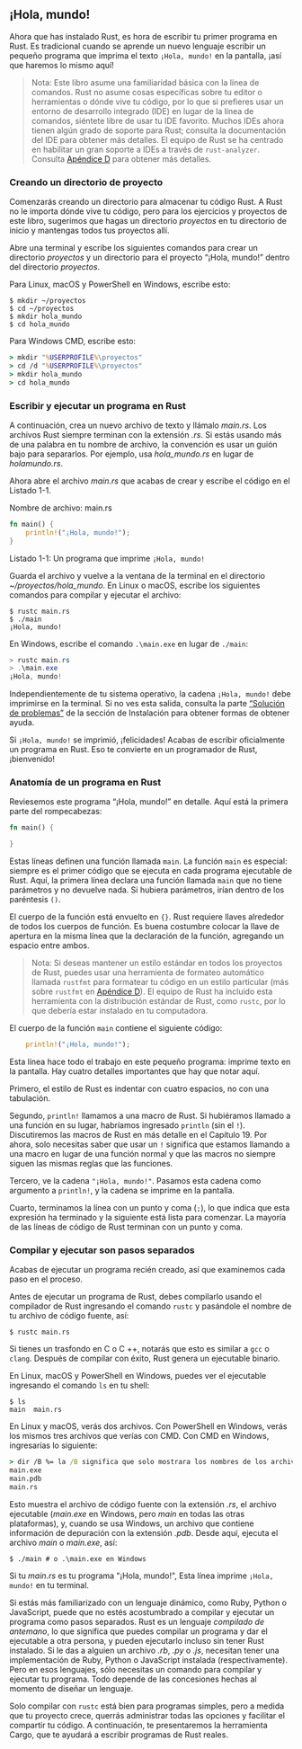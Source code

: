 ## ¡Hola, mundo!

Ahora que has instalado Rust, es hora de escribir tu primer programa en Rust.
Es tradicional cuando se aprende un nuevo lenguaje escribir un pequeño programa
que imprima el texto `¡Hola, mundo!` en la pantalla, ¡así que haremos lo mismo
aquí!

> Nota: Este libro asume una familiaridad básica con la línea de comandos. Rust
> no asume cosas específicas sobre tu editor o herramientas o dónde vive tu
> código, por lo que si prefieres usar un entorno de desarrollo integrado (IDE)
> en lugar de la línea de comandos, siéntete libre de usar tu IDE favorito. 
> Muchos IDEs ahora tienen algún grado de soporte para Rust; consulta la
> documentación del IDE para obtener más detalles. El equipo de Rust se ha
> centrado en habilitar un gran soporte a IDEs a través de `rust-analyzer`.
> Consulta [Apéndice D][devtools]<!-- ignore --> para obtener más detalles.

### Creando un directorio de proyecto

Comenzarás creando un directorio para almacenar tu código Rust. A Rust no le
importa dónde vive tu código, pero para los ejercicios y proyectos de este libro,
sugerimos que hagas un directorio *proyectos* en tu directorio de inicio y
mantengas todos tus proyectos allí.

Abre una terminal y escribe los siguientes comandos para crear un directorio
*proyectos* y un directorio para el proyecto “¡Hola, mundo!” dentro del
directorio *proyectos*.

Para Linux, macOS y PowerShell en Windows, escribe esto:

```console
$ mkdir ~/proyectos
$ cd ~/proyectos
$ mkdir hola_mundo
$ cd hola_mundo
```

Para Windows CMD, escribe esto:

```cmd
> mkdir "%USERPROFILE%\proyectos"
> cd /d "%USERPROFILE%\proyectos"
> mkdir hola_mundo
> cd hola_mundo
```

### Escribir y ejecutar un programa en Rust

A continuación, crea un nuevo archivo de texto y llámalo *main.rs*. Los archivos
Rust siempre terminan con la extensión *.rs*. Si estás usando más de una palabra
en tu nombre de archivo, la convención es usar un guión bajo para separarlos.
Por ejemplo, usa *hola_mundo.rs* en lugar de *holamundo.rs*.

Ahora abre el archivo *main.rs* que acabas de crear y escribe el código en el
Listado 1-1.

<span class="filename">Nombre de archivo: main.rs</span>

```rust
fn main() {
    println!("¡Hola, mundo!");
}
```

<span class="caption">Listado 1-1: Un programa que imprime `¡Hola, mundo!`</span>

Guarda el archivo y vuelve a la ventana de la terminal en el directorio
*~/proyectos/hola_mundo*. En Linux o macOS, escribe los siguientes comandos para
compilar y ejecutar el archivo:

```console
$ rustc main.rs
$ ./main
¡Hola, mundo!
```

En Windows, escribe el comando `.\main.exe` en lugar de `./main`:

```powershell
> rustc main.rs
> .\main.exe
¡Hola, mundo!
```

Independientemente de tu sistema operativo, la cadena `¡Hola, mundo!` debe
imprimirse en la terminal. Si no ves esta salida, consulta la parte
[“Solución de problemas”][troubleshooting]<!-- ignore --> de la sección de
Instalación para obtener formas de obtener ayuda.

Si `¡Hola, mundo!` se imprimió, ¡felicidades! Acabas de escribir oficialmente un
programa en Rust. Eso te convierte en un programador de Rust, ¡bienvenido!

### Anatomía de un programa en Rust

Reviesemos este programa “¡Hola, mundo!” en detalle. Aquí está la primera
parte del rompecabezas:

```rust
fn main() {

}
```

Estas líneas definen una función llamada `main`. La función `main` es especial:
siempre es el primer código que se ejecuta en cada programa ejecutable de Rust.
Aquí, la primera línea declara una función llamada `main` que no tiene
parámetros y no devuelve nada. Si hubiera parámetros, irían dentro de los
paréntesis `()`.

El cuerpo de la función está envuelto en `{}`. Rust requiere llaves alrededor de
todos los cuerpos de función. Es buena costumbre colocar la llave de apertura en
la misma línea que la declaración de la función, agregando un espacio entre
ambos.

> Nota: Si deseas mantener un estilo estándar en todos los proyectos de Rust, 
> puedes usar una herramienta de formateo automático llamada `rustfmt` para
> formatear tu código en un estilo particular (más sobre `rustfmt` en
> [Apéndice D][devtools]<!-- ignore -->). El equipo de Rust ha incluido esta
> herramienta con la distribución estándar de Rust, como `rustc`, por lo que
> debería estar instalado en tu computadora.

El cuerpo de la función `main` contiene el siguiente código:

```rust
    println!("¡Hola, mundo!");
```

Esta línea hace todo el trabajo en este pequeño programa: imprime texto en la
pantalla. Hay cuatro detalles importantes que hay que notar aquí.

Primero, el estilo de Rust es indentar con cuatro espacios, no con una tabulación.

Segundo, `println!` llamamos a una macro de Rust. Si hubiéramos llamado a una
función en su lugar, habríamos ingresado `println` (sin el `!`). Discutiremos las
macros de Rust en más detalle en el Capítulo 19. Por ahora, solo necesitas saber
que usar un `!` significa que estamos llamando a una macro en lugar de una función
normal y que las macros no siempre siguen las mismas reglas que las funciones.

Tercero, ve la cadena `"¡Hola, mundo!"`. Pasamos esta cadena como argumento a
`println!`, y la cadena se imprime en la pantalla.

Cuarto, terminamos la línea con un punto y coma (`;`), lo que indica que esta
expresión ha terminado y la siguiente está lista para comenzar. La mayoría de
las líneas de código de Rust terminan con un punto y coma.

### Compilar y ejecutar son pasos separados

Acabas de ejecutar un programa recién creado, así que examinemos cada paso en el
proceso.

Antes de ejecutar un programa de Rust, debes compilarlo usando el compilador de
Rust ingresando el comando `rustc` y pasándole el nombre de tu archivo de
código fuente, así:


```console
$ rustc main.rs
```

Si tienes un trasfondo en C o C ++, notarás que esto es similar a `gcc` o
`clang`. Después de compilar con éxito, Rust genera un ejecutable binario.

En Linux, macOS y PowerShell en Windows, puedes ver el ejecutable ingresando el
comando `ls` en tu shell:

```console
$ ls
main  main.rs
```

En Linux y macOS, verás dos archivos. Con PowerShell en Windows, verás los mismos
tres archivos que verías con CMD. Con CMD en Windows, ingresarías lo siguiente:

```cmd
> dir /B %= la /B significa que solo mostrara los nombres de los archivos =%
main.exe
main.pdb
main.rs
```

Esto muestra el archivo de código fuente con la extensión *.rs*, el archivo
ejecutable (*main.exe* en Windows, pero *main* en todas las otras plataformas),
y, cuando se usa Windows, un archivo que contiene información de depuración con
la extensión *.pdb*. Desde aquí, ejecuta el archivo *main* o *main.exe*, así:

```console
$ ./main # o .\main.exe en Windows
```

Si tu *main.rs* es tu programa "¡Hola, mundo!", Esta línea imprime `¡Hola,
mundo!` en tu terminal.

Si estás más familiarizado con un lenguaje dinámico, como Ruby, Python o
JavaScript, puede que no estés acostumbrado a compilar y ejecutar un programa
como pasos separados. Rust es un lenguaje *compilado de antemano*, lo que
significa que puedes compilar un programa y dar el ejecutable a otra persona, y
pueden ejecutarlo incluso sin tener Rust instalado. Si le das a alguien un
archivo *.rb*, *.py* o *.js*, necesitan tener una implementación de Ruby,
Python o JavaScript instalada (respectivamente). Pero en esos lenguajes, sólo
necesitas un comando para compilar y ejecutar tu programa. Todo depende de las
concesiones hechas al momento de diseñar un lenguaje.

Solo compilar con `rustc` está bien para programas simples, pero a medida que
tu proyecto crece, querrás administrar todas las opciones y facilitar el 
compartir tu código. A continuación, te presentaremos la herramienta
Cargo, que te ayudará a escribir programas de Rust reales.

[troubleshooting]: ch01-01-installation.html#troubleshooting
[devtools]: appendix-04-useful-development-tools.md
